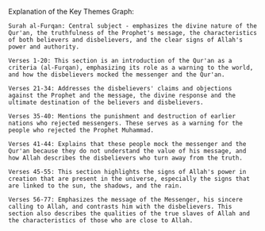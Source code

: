 Explanation of the Key Themes Graph:

    Surah al-Furqan: Central subject - emphasizes the divine nature of the Qur'an, the truthfulness of the Prophet's message, the characteristics of both believers and disbelievers, and the clear signs of Allah's power and authority.

    Verses 1-20: This section is an introduction of the Qur'an as a criteria (al-Furqan), emphasizing its role as a warning to the world, and how the disbelievers mocked the messenger and the Qur'an.

    Verses 21-34: Addresses the disbelievers' claims and objections against the Prophet and the message, the divine response and the ultimate destination of the believers and disbelievers.

    Verses 35-40: Mentions the punishment and destruction of earlier nations who rejected messengers. These serves as a warning for the people who rejected the Prophet Muhammad.

    Verses 41-44: Explains that these people mock the messenger and the Qur'an because they do not understand the value of his message, and how Allah describes the disbelievers who turn away from the truth.

    Verses 45-55: This section highlights the signs of Allah's power in creation that are present in the universe, especially the signs that are linked to the sun, the shadows, and the rain.

    Verses 56-77: Emphasizes the message of the Messenger, his sincere calling to Allah, and contrasts him with the disbelievers. This section also describes the qualities of the true slaves of Allah and the characteristics of those who are close to Allah.
